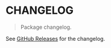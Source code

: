 # CHANGELOG

> Package changelog.

See [GitHub Releases](https://github.com/stdlib-js/random-base-binomial/releases) for the changelog.